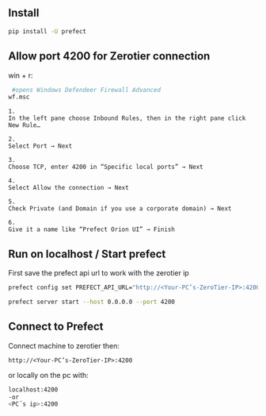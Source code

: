 
## Install
```bash
pip install -U prefect
```

## Allow port 4200 for Zerotier connection
win + r:
```bash
 #opens Windows Defendeer Firewall Advanced
wf.msc 
```

```
1.
In the left pane choose Inbound Rules, then in the right pane click New Rule…

2.
Select Port → Next

3.
Choose TCP, enter 4200 in “Specific local ports” → Next

4.
Select Allow the connection → Next

5.
Check Private (and Domain if you use a corporate domain) → Next

6.
Give it a name like “Prefect Orion UI” → Finish

```

## Run on localhost / Start prefect
First save the prefect api url to work with the zerotier ip

```bash
prefect config set PREFECT_API_URL="http://<Your-PC’s-ZeroTier-IP>:4200/api"
```
```bash
prefect server start --host 0.0.0.0 --port 4200
```

## Connect to Prefect
Connect machine to zerotier then:

``http://<Your-PC’s-ZeroTier-IP>:4200``

or locally on the pc with:
```bash
localhost:4200
-or
<PC´s ip>:4200
```